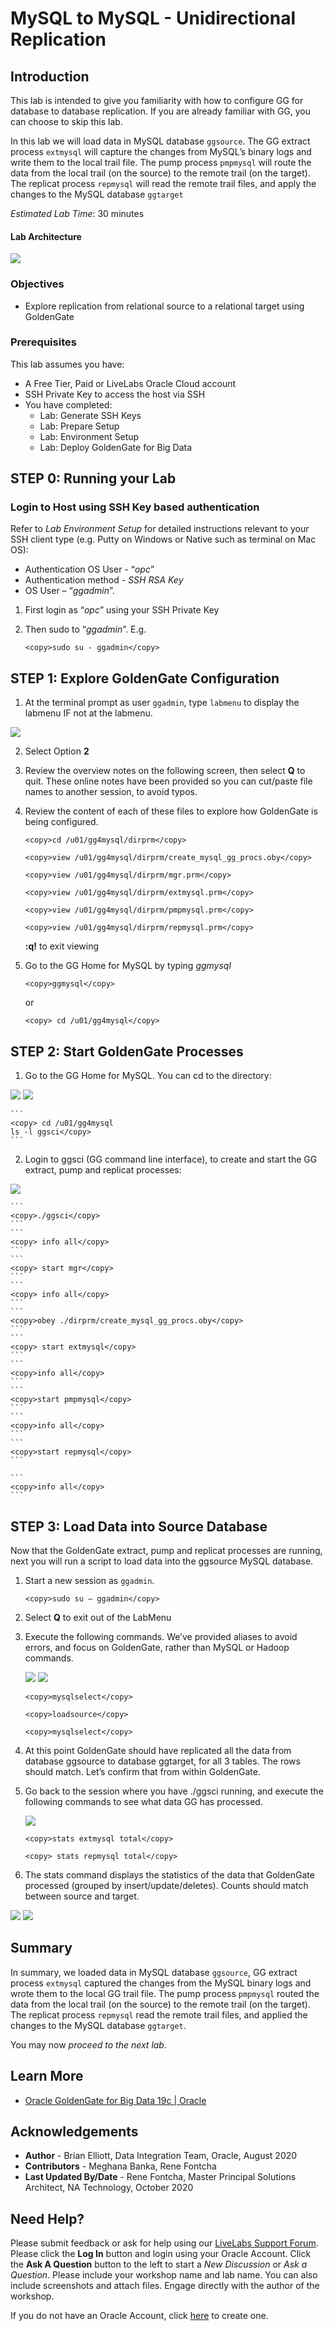 #  MySQL to MySQL - Unidirectional Replication

## Introduction

This lab is intended to give you familiarity with how to configure GG for database to database replication. If you are already familiar with GG, you can choose to skip this lab.

In this lab we will load data in MySQL database `ggsource`. The GG extract process `extmysql` will capture the changes from MySQL’s binary logs and write them to the local trail file. The pump process `pmpmysql` will route the data from the local trail (on the source) to the remote trail (on the target). The replicat process `repmysql` will read the remote trail files, and apply the changes to the MySQL database `ggtarget`

*Estimated Lab Time*:  30 minutes

#### Lab Architecture
 ![](./images/image200_1.png " ")

### Objectives
- Explore replication from relational source to a relational target using GoldenGate

### Prerequisites
This lab assumes you have:
- A Free Tier, Paid or LiveLabs Oracle Cloud account
- SSH Private Key to access the host via SSH
- You have completed:
    - Lab: Generate SSH Keys
    - Lab: Prepare Setup
    - Lab: Environment Setup
    - Lab: Deploy GoldenGate for Big Data

## **STEP 0:** Running your Lab
### Login to Host using SSH Key based authentication
Refer to *Lab Environment Setup* for detailed instructions relevant to your SSH client type (e.g. Putty on Windows or Native such as terminal on Mac OS):
  - Authentication OS User - “*opc*”
  - Authentication method - *SSH RSA Key*
  - OS User – “*ggadmin*”.

1. First login as “*opc*” using your SSH Private Key

2. Then sudo to “*ggadmin*”. E.g.

    ```
    <copy>sudo su - ggadmin</copy>
    ```

## **STEP 1**: Explore GoldenGate Configuration
1. At the terminal prompt as user `ggadmin`, type  `labmenu` to display the labmenu IF not at the labmenu.

  ![](./images/labmenu_opt1.png " ")

2. Select Option **2**

3. Review the overview notes on the following screen, then select **Q** to quit. These online notes have been provided so you can cut/paste file names to another session, to avoid typos.

4. Review the content of each of these files to explore how GoldenGate is being configured.

    ```
    <copy>cd /u01/gg4mysql/dirprm</copy>
    ```
    ```
    <copy>view /u01/gg4mysql/dirprm/create_mysql_gg_procs.oby</copy>
    ```
    ```
    <copy>view /u01/gg4mysql/dirprm/mgr.prm</copy>
    ```
    ```
    <copy>view /u01/gg4mysql/dirprm/extmysql.prm</copy>
    ```
    ```
    <copy>view /u01/gg4mysql/dirprm/pmpmysql.prm</copy>
    ```
    ```
    <copy>view /u01/gg4mysql/dirprm/repmysql.prm</copy>
    ```
    **:q!** to exit viewing

5. Go to the GG Home for MySQL by typing *ggmysql*

    ```
    <copy>ggmysql</copy>
    ```

    or

    ```
    <copy> cd /u01/gg4mysql</copy>
    ```
## **STEP 2**: Start GoldenGate Processes

1. Go to the GG Home for MySQL. You can cd to the directory:

  ![](./images/a_2.png " ")
  ![](./images/a3.png " ")

    ```
    <copy> cd /u01/gg4mysql
    ls -l ggsci</copy>
    ```

2. Login to ggsci (GG command line interface), to create and start the GG extract, pump and replicat
processes:

  ![](./images/a4.png " ")

    ```  
    <copy>./ggsci</copy>
    ```
    ```
    <copy> info all</copy>
    ```
    ```
    <copy> start mgr</copy>
    ```
    ```
    <copy> info all</copy>
    ```
    ```
    <copy>obey ./dirprm/create_mysql_gg_procs.oby</copy>
    ```
    ```
    <copy> start extmysql</copy>
    ```
    ```
    <copy>info all</copy>
    ```
    ```
    <copy>start pmpmysql</copy>
    ```
    ```
    <copy>info all</copy>
    ```
    ```
    <copy>start repmysql</copy>
    ```

    ```
    <copy>info all</copy>
    ```
## **STEP 3**: Load Data into Source Database

Now that the GoldenGate extract, pump and replicat processes are running, next you will run a script to load data into the ggsource MySQL database.

1. Start a new session as `ggadmin`.

    ```
    <copy>sudo su – ggadmin</copy>
    ```
2. Select  **Q**  to exit out of the LabMenu

3. Execute the following commands. We’ve provided aliases to avoid errors, and focus on GoldenGate, rather than MySQL or Hadoop commands.

   ![](./images/a5.png " ")
   ![](./images/a6.png " ")

    ```
    <copy>mysqlselect</copy>
    ```
    ```
    <copy>loadsource</copy>
    ```
    ```
    <copy>mysqlselect</copy>
    ```

4. At this point GoldenGate should have replicated all the data from database ggsource to database ggtarget, for all 3 tables. The rows should match. Let’s confirm that from within GoldenGate.

5. Go back to the session where you have ./ggsci running, and execute the following commands to see what data GG has processed.

    ![](./images/a7.png " ")

    ```
    <copy>stats extmysql total</copy>
    ```
    ```
    <copy> stats repmysql total</copy>
    ```

6.  The stats command displays the statistics of the data that GoldenGate processed (grouped by insert/update/deletes). Counts should match between source and target.

  ![](./images/a8.png " ")
  ![](./images/a9.png " ")

## Summary
In summary, we loaded data in MySQL database `ggsource`, GG extract process `extmysql` captured the changes from the MySQL binary logs and wrote them to the local GG trail file. The pump process `pmpmysql` routed the data from the local trail (on the source) to the remote trail (on the target). The replicat process `repmysql` read the remote trail files, and applied the changes to the MySQL database `ggtarget`.

You may now *proceed to the next lab*.

## Learn More

* [Oracle GoldenGate for Big Data 19c | Oracle](https://www.oracle.com/middleware/data-integration/goldengate/big-data/)

## Acknowledgements
* **Author** - Brian Elliott, Data Integration Team, Oracle, August 2020
* **Contributors** - Meghana Banka, Rene Fontcha
* **Last Updated By/Date** - Rene Fontcha, Master Principal Solutions Architect, NA Technology, October 2020

## Need Help?
Please submit feedback or ask for help using our [LiveLabs Support Forum](https://community.oracle.com/tech/developers/categories/goldengate-on-premises). Please click the **Log In** button and login using your Oracle Account. Click the **Ask A Question** button to the left to start a *New Discussion* or *Ask a Question*.  Please include your workshop name and lab name.  You can also include screenshots and attach files.  Engage directly with the author of the workshop.

If you do not have an Oracle Account, click [here](https://profile.oracle.com/myprofile/account/create-account.jspx) to create one.
